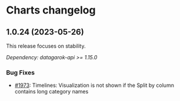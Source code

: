 # Charts changelog

## 1.0.24 (2023-05-26)

This release focuses on stability.

*Dependency: datagarok-api >= 1.15.0*

### Bug Fixes

* [#1973](https://github.com/datagrok-ai/public/issues/1973): Timelines: Visualization is not shown if the Split by column contains long category names
